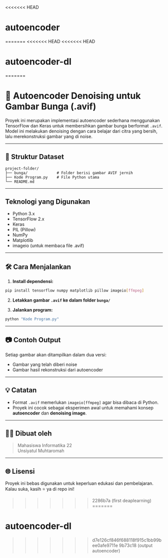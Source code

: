 <<<<<<< HEAD
# autoencoder
=======
<<<<<<< HEAD
<<<<<<< HEAD
# autoencoder-dl
=======

# 🌸 Autoencoder Denoising untuk Gambar Bunga (.avif)

Proyek ini merupakan implementasi autoencoder sederhana menggunakan TensorFlow dan Keras untuk membersihkan gambar bunga berformat `.avif`. Model ini melakukan denoising dengan cara belajar dari citra yang bersih, lalu merekonstruksi gambar yang di noise.

---

## 📁 Struktur Dataset

```
project-folder/
├── bunga/             # Folder berisi gambar AVIF jernih
├── Kode Program.py    # File Python utama
└── README.md
```

---

## Teknologi yang Digunakan

- Python 3.x
- TensorFlow 2.x
- Keras
- PIL (Pillow)
- NumPy
- Matplotlib
- imageio (untuk membaca file .avif)

---

## 🛠️ Cara Menjalankan

1. **Install dependensi:**

```bash
pip install tensorflow numpy matplotlib pillow imageio[ffmpeg]
```

2. **Letakkan gambar `.avif` ke dalam folder `bunga/`**

3. **Jalankan program:**

```bash
python "Kode Program.py"
```

---

## 📷 Contoh Output

Setiap gambar akan ditampilkan dalam dua versi:
- Gambar yang telah diberi noise
- Gambar hasil rekonstruksi dari autoencoder

---

## 💡 Catatan

- Format `.avif` memerlukan `imageio[ffmpeg]` agar bisa dibaca di Python.
- Proyek ini cocok sebagai eksperimen awal untuk memahami konsep **autoencoder** dan **denoising image**.

---

## 🧑‍🎓 Dibuat oleh

> Mahasiswa Informatika 22  
> Unsiyatul Muhtaromah

---

## 🌐 Lisensi

Proyek ini bebas digunakan untuk keperluan edukasi dan pembelajaran.  
Kalau suka, kasih ⭐ ya di repo ini!
>>>>>>> 2286b7a (first deaplearning)
=======
# autoencoder-dl
>>>>>>> d7e126cf846f688118f915c1bb99bee0afe9711e
>>>>>>> 9b73c18 (output autoencoder)
